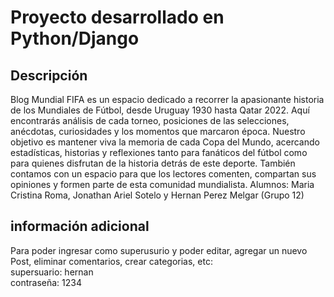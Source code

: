 # Proyecto desarrollado en Python/Django
## Descripción
Blog Mundial FIFA es un espacio dedicado a recorrer la apasionante historia de los Mundiales de Fútbol, desde Uruguay 1930 hasta Qatar 2022. Aquí encontrarás análisis de cada torneo, posiciones de las selecciones, anécdotas, curiosidades y los momentos que marcaron época. Nuestro objetivo es mantener viva la memoria de cada Copa del Mundo, acercando estadísticas, historias y reflexiones tanto para fanáticos del fútbol como para quienes disfrutan de la historia detrás de este deporte. También contamos con un espacio para que los lectores comenten, compartan sus opiniones y formen parte de esta comunidad mundialista.
Alumnos: Maria Cristina Roma, Jonathan Ariel Sotelo y Hernan Perez Melgar (Grupo 12)
## información adicional
Para poder ingresar como superusurio y poder editar, agregar un nuevo Post, eliminar comentarios, crear categorias, etc:<br>
supersuario: hernan <br>
contraseña: 1234



